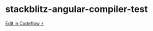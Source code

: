 # stackblitz-angular-compiler-test

[Edit in Codeflow ⚡️](https://stackblitz.com/~/github.com/labatk/stackblitz-angular-compiler-test)